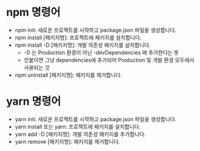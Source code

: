 # npm 명령어
- npm init: 새로운 프로젝트를 시작하고 package.json 파일을 생성합니다.
- npm install [패키지명]: 프로젝트에 패키지를 설치합니다.
- npm install -D [패키지명]: 개발 의존성 패키지를 설치합니다.
    - -D 는 Production 환경이 아닌 -devDependencies 에 추가한다는 뜻
    - 안붙이면 그냥 dependencies에 추가되어 Production 및 개발 환경 모두에서 사용되는 것
- npm uninstall [패키지명]: 패키지를 제거합니다.

# yarn 명령어
- yarn init: 새로운 프로젝트를 시작하고 package.json 파일을 생성합니다.
- yarn install 또는 yarn: 프로젝트에 패키지를 설치합니다.
- yarn add -D [패키지명]: 개발 의존성 패키지를 추가합니다.
- yarn remove [패키지명]: 패키지를 제거합니다.
